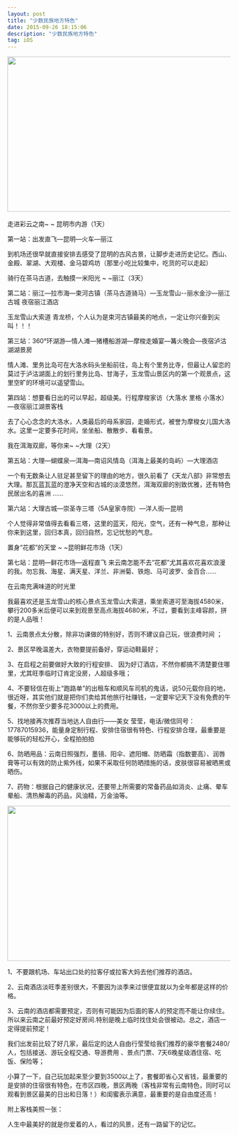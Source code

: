 ```yaml
---
layout: post
title: "少数民族地方特色"
date: 2015-09-26 18:15:06 
description: "少数民族地方特色"
tag: iOS
---
```

<div>
<img src="http://s.dreamore.com/Uploads/Project/Support/20140520/537b0b9085aae.jpg" width="1000" height="350" >
 </div>

 <br>
走进彩云之南~ ~ 昆明市内游（1天） 

第一站：出发直飞—昆明—火车—丽江 

到机场还很早就直接安排去感受了昆明的古风古景，让脚步走进历史记忆。西山、金殿、翠湖、大观楼、金马碧鸡坊（那里小吃比较集中，吃货的可以走起） 

骑行在茶马古道，去触摸一米阳光 ~ ~丽江（3天） 

第二站：丽江—拉市海—束河古镇（茶马古道骑马）—玉龙雪山--丽水金沙—丽江古城 夜宿丽江酒店 

玉龙雪山大索道 青龙桥，个人认为是束河古镇最美的地点，一定让你兴奋到尖叫！！！ 

第三站：360°环湖游—情人滩—猪槽船游湖—摩梭走婚宴—篝火晚会—夜宿泸沽湖湖景房 

情人滩、里务比岛可在大洛水码头坐船前往，岛上有个里务比寺，但最让人留恋的莫过于泸沽湖面上的划行里务比岛、甘海子，玉龙雪山景区内的第一个观景点，这里空旷的环境可以遥望雪山。 

第四站：想要看日出的可以早起，超级美。行程摩梭家访（大落水 里格 小落水）—夜宿丽江湖景客栈 

去了心心念念的大洛水，人类最后的母系家园，走婚形式，被誉为摩梭女儿国大洛水。这里一定要多花时间，坐坐船、散散步、看看景。 

我在洱海双廊，等你来~ ~大理（2天） 

第五站：大理—蝴蝶泉—洱海—南诏风情岛（洱海上最美的岛屿）—大理酒店 

一个有无数条让人驻足甚至留下的理由的地方，很久前看了《天龙八部》非常想去大理。那瓦蓝瓦蓝的澄净天空和古城的淡漠悠然，洱海双廊的别致优雅，还有特色民居出名的喜洲 ...... 

第六站：大理古城—崇圣寺三塔（5A皇家寺院）—洋人街—昆明 

个人觉得非常值得去看看三塔，这里的蓝天，阳光，空气，还有一种气息，那种让你来到这里，回归本真，回归自然，忘记忧愁的气息。 

置身“花都”的天堂 ~ ~昆明鲜花市场（1天） 

第七站：昆明—鲜花市场—返程直飞
 来云南怎能不去“花都”尤其喜欢花喜欢浪漫的我。勿忘我、海星、满天星、洋兰、非洲菊、铁炮、马可波罗、金百合...... 


在云南充满味道的时光里 

 

 

 

我最喜欢还是玉龙雪山的核心景点玉龙雪山大索道，乘坐索道可至海拔4580米，攀行200多米后便可以来到观景至高点海拔4680米，不过，要看到主峰容颜，拼的是人品哦！ 

 


1、云南景点太分散，除非功课做的特别好，否则不建议自己玩，很浪费时间 ； 

2、景区早晚温差大，衣物要提前备好，穿运动鞋最好； 

3、在启程之前要做好大致的行程安排、 因为好订酒店，不然你都搞不清楚要住哪里，尤其旺季临时订肯定没房，人超级多哦； 

4、不要轻信在街上“跑路单”的出租车和顺风车司机的鬼话，说50元载你目的地，很近呀，其实他们就是把你们卖给其他旅行社赚钱，一定要牢记天下没有免费的午餐，不然你至少要多花3000以上的费用。 

5、找地接再次推荐当地达人自由行——美女 莹莹，电话/微信同号：17787015936，能量身定制行程、安排住宿很有特色、行程安排合理，最重要是能够玩的轻松开心，全程拍拍拍 

6、防晒用品：云南日照强烈，墨镜、阳伞、遮阳帽、防晒霜（指数要高）、润唇膏等可以有效的防止紫外线，如果不采取任何防晒措施的话，皮肤很容易被晒黑或晒伤。 

7、药物：根据自己的健康状况，还要带上所需要的常备药品如消炎、止痛、晕车晕船、清热解毒的药品，风油精，万金油等。 

<div>
 <img src="http://www.chuxiong.cn/upload/resources/image/2016/06/13/65329_500x500.jpg" width="1000" height="350">
 </div>
 

1、不要跟机场、车站出口处的拉客仔或拉客大妈去他们推荐的酒店。 

2、云南酒店淡旺季差别很大，不要因为淡季来过很便宜就以为全年都是这样的价格。 

3、云南的酒店都需要预定，否则有可能因为后面的客人的预定而不能让你续住。所以来云南之前最好预定好房间.特别是晚上临时找住处会很被动。总之，酒店一定得提前预定！ 

我们出发前比较了好几家，最后定的达人自由行莹莹给我们推荐的豪华套餐2480/人，包括接送、游玩全程交通、导游费用 、景点门票、7天6晚星级酒住宿、吃饭、保险等； 

小算了一下，自己玩加起来至少要到3500以上了，套餐即省心又省钱，最重要的是安排的住宿很有特色，在市区四晚，景区两晚（客栈非常有云南特色，同时可以观看到景区最美的日出和日落！）和闺蜜表示满意，最重要的是自由度还高！ 

附上客栈美照一张： 

 




人生中最美好的就是你爱着的人，看过的风景，还有一路留下的记忆。 


